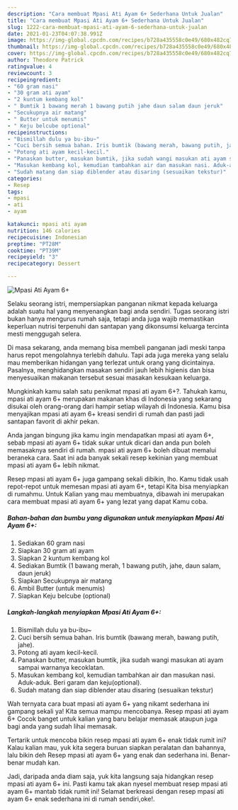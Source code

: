 ```yaml
---
description: "Cara membuat Mpasi Ati Ayam 6+ Sederhana Untuk Jualan"
title: "Cara membuat Mpasi Ati Ayam 6+ Sederhana Untuk Jualan"
slug: 1222-cara-membuat-mpasi-ati-ayam-6-sederhana-untuk-jualan
date: 2021-01-23T04:07:38.991Z
image: https://img-global.cpcdn.com/recipes/b728a435558c0e49/680x482cq70/mpasi-ati-ayam-6-foto-resep-utama.jpg
thumbnail: https://img-global.cpcdn.com/recipes/b728a435558c0e49/680x482cq70/mpasi-ati-ayam-6-foto-resep-utama.jpg
cover: https://img-global.cpcdn.com/recipes/b728a435558c0e49/680x482cq70/mpasi-ati-ayam-6-foto-resep-utama.jpg
author: Theodore Patrick
ratingvalue: 4
reviewcount: 3
recipeingredient:
- "60 gram nasi"
- "30 gram ati ayam"
- "2 kuntum kembang kol"
- " Bumtik 1 bawang merah 1 bawang putih jahe daun salam daun jeruk"
- "Secukupnya air matang"
- " Butter untuk menumis"
- " Keju belcube optional"
recipeinstructions:
- "Bismillah dulu ya bu-ibu~"
- "Cuci bersih semua bahan. Iris bumtik (bawang merah, bawang putih, jahe)."
- "Potong ati ayam kecil-kecil."
- "Panaskan butter, masukan bumtik, jika sudah wangi masukan ati ayam sampai warnanya kecoklatan."
- "Masukan kembang kol, kemudian tambahkan air dan masukan nasi. Aduk-aduk. Beri garam dan keju(optional)."
- "Sudah matang dan siap diblender atau disaring (sesuaikan tekstur)"
categories:
- Resep
tags:
- mpasi
- ati
- ayam

katakunci: mpasi ati ayam 
nutrition: 146 calories
recipecuisine: Indonesian
preptime: "PT28M"
cooktime: "PT39M"
recipeyield: "3"
recipecategory: Dessert

---
```



![Mpasi Ati Ayam 6+](https://img-global.cpcdn.com/recipes/b728a435558c0e49/680x482cq70/mpasi-ati-ayam-6-foto-resep-utama.jpg)

Selaku seorang istri, mempersiapkan panganan nikmat kepada keluarga adalah suatu hal yang menyenangkan bagi anda sendiri. Tugas seorang istri bukan hanya mengurus rumah saja, tetapi anda juga wajib memastikan keperluan nutrisi terpenuhi dan santapan yang dikonsumsi keluarga tercinta mesti menggugah selera.

Di masa  sekarang, anda memang bisa membeli panganan jadi meski tanpa harus repot mengolahnya terlebih dahulu. Tapi ada juga mereka yang selalu mau memberikan hidangan yang terlezat untuk orang yang dicintainya. Pasalnya, menghidangkan masakan sendiri jauh lebih higienis dan bisa menyesuaikan makanan tersebut sesuai masakan kesukaan keluarga. 



Mungkinkah kamu salah satu penikmat mpasi ati ayam 6+?. Tahukah kamu, mpasi ati ayam 6+ merupakan makanan khas di Indonesia yang sekarang disukai oleh orang-orang dari hampir setiap wilayah di Indonesia. Kamu bisa menyajikan mpasi ati ayam 6+ kreasi sendiri di rumah dan pasti jadi santapan favorit di akhir pekan.

Anda jangan bingung jika kamu ingin mendapatkan mpasi ati ayam 6+, sebab mpasi ati ayam 6+ tidak sukar untuk dicari dan anda pun boleh memasaknya sendiri di rumah. mpasi ati ayam 6+ boleh dibuat memalui beraneka cara. Saat ini ada banyak sekali resep kekinian yang membuat mpasi ati ayam 6+ lebih nikmat.

Resep mpasi ati ayam 6+ juga gampang sekali dibikin, lho. Kamu tidak usah repot-repot untuk memesan mpasi ati ayam 6+, tetapi Kita bisa menyiapkan di rumahmu. Untuk Kalian yang mau membuatnya, dibawah ini merupakan cara membuat mpasi ati ayam 6+ yang lezat yang dapat Kamu coba.

<!--inarticleads1-->

##### Bahan-bahan dan bumbu yang digunakan untuk menyiapkan Mpasi Ati Ayam 6+:

1. Sediakan 60 gram nasi
1. Siapkan 30 gram ati ayam
1. Siapkan 2 kuntum kembang kol
1. Sediakan  Bumtik (1 bawang merah, 1 bawang putih, jahe, daun salam, daun jeruk)
1. Siapkan Secukupnya air matang
1. Ambil  Butter (untuk menumis)
1. Siapkan  Keju belcube (optional)




<!--inarticleads2-->

##### Langkah-langkah menyiapkan Mpasi Ati Ayam 6+:

1. Bismillah dulu ya bu-ibu~
1. Cuci bersih semua bahan. Iris bumtik (bawang merah, bawang putih, jahe).
1. Potong ati ayam kecil-kecil.
1. Panaskan butter, masukan bumtik, jika sudah wangi masukan ati ayam sampai warnanya kecoklatan.
1. Masukan kembang kol, kemudian tambahkan air dan masukan nasi. Aduk-aduk. Beri garam dan keju(optional).
1. Sudah matang dan siap diblender atau disaring (sesuaikan tekstur)




Wah ternyata cara buat mpasi ati ayam 6+ yang nikamt sederhana ini gampang sekali ya! Kita semua mampu mencobanya. Resep mpasi ati ayam 6+ Cocok banget untuk kalian yang baru belajar memasak ataupun juga bagi anda yang sudah lihai memasak.

Tertarik untuk mencoba bikin resep mpasi ati ayam 6+ enak tidak rumit ini? Kalau kalian mau, yuk kita segera buruan siapkan peralatan dan bahannya, lalu bikin deh Resep mpasi ati ayam 6+ yang enak dan sederhana ini. Benar-benar mudah kan. 

Jadi, daripada anda diam saja, yuk kita langsung saja hidangkan resep mpasi ati ayam 6+ ini. Pasti kamu tak akan nyesel membuat resep mpasi ati ayam 6+ mantab tidak rumit ini! Selamat berkreasi dengan resep mpasi ati ayam 6+ enak sederhana ini di rumah sendiri,oke!.


